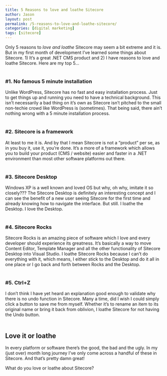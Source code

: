 ```yaml
---
title: 5 Reasons to love and loathe Sitecore
author: Jason
layout: post
permalink: /5-reasons-to-love-and-loathe-sitecore/
categories: [digital marketing]
tags: [sitecore]
---
```

Only 5 reasons to *love and loathe* Sitecore may seem a bit extreme and it is. But in my first month of development I&#8217;ve learned some things about Sitecore. 1) It&#8217;s a great .NET CMS product and 2) I have reasons to love and loathe Sitecore. Here are my top 5&#8230;  
</br>

### #1. No famous 5 minute installation

Unlike WordPress, Sitecore has no fast and easy installation process. Just to get things up and running you need to have a technical background. This isn&#8217;t necessarily a bad thing on it&#8217;s own as Sitecore isn&#8217;t pitched to the small non-techie crowd like WordPress is (sometimes). That being said, there ain&#8217;t nothing wrong with a 5 minute installation process.  
</br><!--more-->

### #2. Sitecore is a framework

At least to me it is. And by that I mean Sitecore is not a &#8220;product&#8221; per se, as in you buy it, use it, you&#8217;re done. It&#8217;s a more of a framework which allows you to build your product (CMS / website) easier and faster in a .NET environment than most other software platforms out there.  
</br>

### #3. Sitecore Desktop

Windows XP is a well known and loved OS but why, oh why, imitate it so closely??? The Sitecore Desktop is definitely an interesting concept and I can see the benefit of a new user seeing Sitecore for the first time and already knowing how to navigate the interface. But still. I loathe the Desktop. I love the Desktop.  
</br>

### #4. Sitecore Rocks

Sitecore Rocks is an amazing piece of software which I love and every developer should experience its greatness. It&#8217;s basically a way to move Content Editor, Template Manager and all the other functionality of Sitecore Desktop into Visual Studio. I loathe Sitecore Rocks because I can&#8217;t do everything with it, which means, I either stick to the Desktop and do it all in one place or I go back and forth between Rocks and the Desktop.  
</br>

### #5. Ctrl+Z

I don’t think I have yet heard an explanation good enough to validate why there is no undo function in Sitecore. Many a time, did I wish I could simply click a button to save me from myself. Whether it’s to rename an item to its original name or bring it back from oblivion, I loathe Sitecore for not having the Undo button.  
</br>

## Love it or loathe

In every platform or software there&#8217;s the good, the bad and the ugly. In my (just over) month long journey I&#8217;ve only come across a handful of these in Sitecore. And that&#8217;s pretty damn great!

What do you love or loathe about Sitecore?